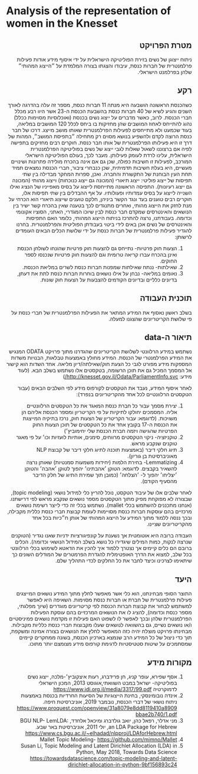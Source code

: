 # Analysis of the representation of women in the Knesset

<div dir="rtl">

## מטרת הפרויקט
ניתוח ייצוגן של נשים בזירת הפוליטיקה הישראלית על ידי איסוף מידע אודות פעילות פרלמנטרית של חברות כנסת, עיבודו והצגתו בצורה המלמדת על ״הייצוג המהותי״ שלהן בפרלמנט הישראלי.

## רקע
כשהכנסת הראשונה הושבעה היא מנתה 11 חברות כנסת, מספר זה עלה בהדרגה לאורך השנים והגיע לשיא של 40 חברות כנסת בהשבעת הכנסת ה-23 אשר היוו רבע מכלל חברי הכנסת. לרוב, כאשר מדברים על ייצוג נשים בכנסת (ואוכלוסיות מסוימות ככלל) נהוג להתייחס לאחוז המושבים שהן מחזיקות בו ביחס לכלל 120 המושבים במליאה, בעוד שכמעט ולא מתייחסים לפעילות הפרלמנטרית שאותו מושב מייצג. דרכו של חבר כנסת הרוצה לקדם ולהשפיע בנושא מסוים רק מתחילה ״בתפיסת המושב״, המהות של דרך זו היא פעילותו הפרלמנטרית של אותו חבר כנסת. חוקרים רבים מחזיקים בתפישה לפיה אם ברצוננו לשאול שאלות לגבי ייצוג של נשים בפוליטיקה הפרלמנטרית הישראלית, עלינו לרדת לעומק פעילותן. מעבר לכך, בעולם הפוליטיקה הישראלי המורכב, לפעילות זו חשיבות כפולה, שכן גם אם אינה בהכרח מולידה פתרונות ושינויים מעשיים, היא בעלת חשיבות תדמיתית, שכן כנבחרי ציבור, חברי הכנסת נמצאים תמיד תחת העין הבוחנת של התקשורת והחברה.
ואכן, ספרות המחקר מבדילה בין שתי תפיסות של ייצוג פוליטי: ייצוג תיאורי (המכונה גם ייצוג כנוכחות) וייצוג מהותי (המכונה גם ייצוג רעיונות).  התפיסה הראשונה מתייחסת לייצוג על בסיס מאפייניו של הנציג ואילו השנייה לייצוג על בסיס עמדותיו ופעולותיו. על אף ההבדלים בין שתי תפיסות אלו, חוקרים רבים טוענים בעד ונגד הקשר ביניהן, חלקם טוענים שייצוג תיאורי הוא הכרחי על מנת לחזק את הייצוג מהותי, ואחרים מתנגדים לכך בטענה שאין בהכרח קשר ישיר בין הנושאים והאינטרסים שמקדם חבר כנסת לבין שיוכו המגדרי, האתני, הסוציו אקונומי וכדומה.
בעבודתנו, נרצה להתרכז בניתוח הייצוג המהותי, כלומר האם התפיסות והאינטרסים של נשים אכן באים לידי ביטוי בעבודתן הפוליטית והפרלמנטרית. בחרנו להגדיר פעילות פרלמנטרית של חברות כנסת על ידי שלושת הכלים הבאים העומדים לרשותן:
1.	הצעות חוק פרטיות- נתייחס גם להצעות חוק פרטיות שהונחו לשולחן הכנסת ואינן בהכרח עברו קריאה טרומית וגם להצעות חוק פרטיות שנכנסו לספר החוקים.
2.	שאילתות- ננתח שאילתות שמפנות חברות כנסת לשרים במליאת הכנסת.
3.	נאומים במליאה- נבחן על אילו נושאים בוחרות חברות כנסת לתת את דעתן, בדיונים כלליים ובדיונים הקודמים להצבעות על הצעות חוק שונות.

## תוכנית העבודה
בשלב ראשון נאסוף את המידע המתאר את הפעילות הפרלמנטרית של חברי כנסת על פי שלושת הקריטריונים שהצגנו למעלה.

## תיאור ה-data
נשתמש במידע הרלוונטי לשלושת הקריטריונים שהגדרנו מתוך פרויקט ODATA המנגיש את המידע הפרלמנטרי של הכנסת. המידע מחולץ באמצעות טבלאות, הבנויות משדות המספקות מידע מפורט לגבי כל הצעת חוק/שאילתה/דיון מליאה. אחד השדות הוא קישור אל המסמך המכיל גם את תוכן הרשומה, בטקסטים אלו נשתמש בשלב הבא.
(לעוד מידע: http://knesset.gov.il/Odata/ParliamentInfo.svc/)

לאחר איסוף המידע, נעבד את הטקסטים לקורפוס מידע לפי השלבים הבאים (עבור הטקסטים הרלוונטיים לכל אחד מהקריטריונים בנפרד):
1.	יצירת מסמך עבור כל חברת כנסת המאגד את כל הטקסטים הרלוונטיים אליה. המסמכים יחולקו לתיקיות על פי הקריטריון ומספר הכנסת אליהם הן משויכות. (לדוגמא: עבור הקריטריון של הצעות חוק, נרכז בתיקיה המייצגת את הכנסת ה-17 בקובץ אחד את כל הטקסטים של תוכן הצעות החוק הפרטיות שהגישה ויזמה חברת הכנסת שלי יחימוביץ׳)
2.	טוקניזציה- ניקוי הטקסטים מרווחים, סימנים, אותיות לועזיות וכו׳ על פי מאגר טוקנים שנקבע מראש.
3.	תיוג חלקי דיבר (באמצעות תוכנה לתיוג חלקי דיבר של קבוצת NLP  מאוניברסיטת בן גוריון).
4.	Lemmatizing- בחירת הלמות (יחידות משמעות סמנטיות) שאותן נרצה להשאיר בקבצים.
לדוגמא: הטוקן ׳אהבתינו׳ יהפוך לטוקן ׳אהבה׳ והטוקן ׳יצליחו׳ יהפוך ל- ׳הצלחה׳ (כמובן תוך שמירת התיוג של חלק הדיבר מהסעיף הקודם).

לאחר שלבים אלו של עיבוד הטקסט, נוכל להריץ כלי למידול נושאי (topic modeling), שבצורה לא מפוקחת מפיק מתוך הטקסטים מספר נושאים שנקבע מראש לפי דרישתנו. (אנחנו מתכננים להשתמש בכלי mallet). נשתמש בכלי זה כדי לייצר רשימת נושאים מרכזיים בהם עוסקות חברות כנסת מסויימות לעומת קבוצת חברי כנסת כללית מקבילה, ובכך ננסה ללמוד מתוך המידע על הייצוג המהותי של אותן ח״כיות בכל אחד מהקריטריונים שציינו.

העבודה ברובה היא אוטומטית אך נשענת על קונפיגורציות ידניות שאנו נגדיר (הטוקנים שנרצה לנקות, כמות המילים שיגדירו כל נושא בשלב המידול הנושאי וכדומה). הכלים ברובם הם כלים קיימים אך נצטרך ללמוד איך להכין את הדאטא לשימוש בכלי הרלוונטי בכל שלב, למצוא את הדרך האופטימלית להגדרת הפרמטרים של המודלים השונים כך שיתאימו לצרכינו וכיצד לחבר את כל החלקים לכדי התהליך שלם.

## היעד
התוצר הסופי מבחינתנו, הוא כלי אשר מאפשר לחלץ מתוך המידע נושאים המייצגים פעילות פרלמנטרית של חברת או חברות כנסת מסוימות. השאיפה היא לאפשר למשתמש לבחור את קבוצת חברות הכנסת לפי קריטריונים מוגדרים (שיוך מפלגתי, מספר כנסת וכדומה), להציג לו את הנושאים המרכזיים בהם עוסקת הפעילות הפרלמנטרית שלהן ובכך לאפשר לו לשפוט האם פעילות זו מקדמת נושאים פמיניסטיים ו/או נושאים נשיים, גם בהשוואה לנושאים שעלו מקבוצות חברי כנסת כלליות מקבילות.
מבחינתו פרויקט מוצלח יהיה כזה המאפשר לחלץ את הנושאים בצורה אמינה ומשקפת, תוך כדי ניצול של כל המידע הרב שנמצא בארכיון הכנסת, בשונה ממחקרים קיימים שמסתמכים על שיטות סטטיסטיות לדגימת קורפוס מידע מצומצם יותר מתוכו.

## מקורות מידע

1.	אסף שפירא, עופר קניג, חן פרידברג, רעות איצקוביץ׳-מלכה, ייצוג נשים בפוליטיקה- ישראל במבט השוואתי,אוגוסט 2013, המכון הישראלי לדמוקרטיה https://www.idi.org.il/media/3317/99.pdf
2.	אינדה נובומינסקי, בחינת הייצוגיות של הסיעות החרדיות בכנסת באמצעות ניתוח נושאי של דברי הכנסת, נובמבר 2019, אוניברסיטת חיפה.
https://www.proquest.com/openview/31a8079e8dd8119410a8909bbae2b740/1.pdf
3.	מני אדלר, רפאל כהן, יואב גולדברג ומיכאל אלחדד, BGU NLP- LemLDA: an LDA Package for Hebrew, יולי 2011, אוניברסיטת באר שבע.
https://www.cs.bgu.ac.il/~elhadad/nlpproj/LDAforHebrew.html
4.	Mallet Topic Modeling- https://github.com/mimno/Mallet
5.	Susan Li, Topic Modeling and Latent Dirichlet Allocation (LDA) in Python, May 2018, Towards Data Science
https://towardsdatascience.com/topic-modeling-and-latent-dirichlet-allocation-in-python-9bf156893c24

</div>
